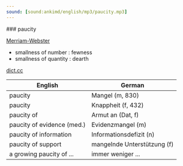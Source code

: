 ```yaml
---
sound: [sound:ankimd/english/mp3/paucity.mp3]
---
```


\### paucity

[Merriam-Webster](https://www.merriam-webster.com/dictionary/paucity)

- smallness of number : fewness
- smallness of quantity : dearth

[dict.cc](https://www.dict.cc/paucity)

| English        | German       |
| -------------- | ------------ |
| paucity | Mangel (m, 830) |
| paucity | Knappheit (f, 432) |
| paucity of | Armut an (Dat, f) |
| paucity of evidence (med.) | Evidenzmangel (m) |
| paucity of information | Informationsdefizit (n) |
| paucity of support | mangelnde Unterstützung (f) |
| a growing paucity of ... | immer weniger ... |
